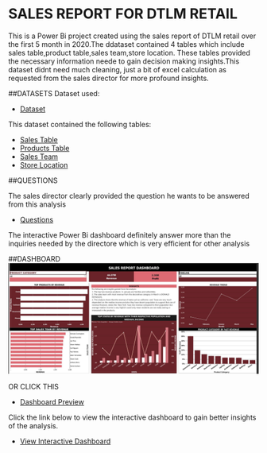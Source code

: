 # SALES REPORT FOR DTLM RETAIL
This is a Power Bi project created using the sales report of DTLM retail over the first 5 month in 2020.The ddataset contained 4 tables which include sales table,product table,sales team,store location. These tables provided the necessary information neede to gain decision making insights.This dataset didnt need much cleaning, just a bit of excel calculation as requested from the sales director for more profound insights.

##DATASETS
Dataset used:
- <a href = "https://github.com/dipeanthonia/Salesreport/tree/main/sales%20data%20csv">Dataset</a>

This dataset contained the following tables:
- <a href = "https://github.com/dipeanthonia/Salesreport/blob/main/Sales%20table.xlsx">Sales Table</a>
- <a href = "https://github.com/dipeanthonia/Salesreport/blob/main/sales%20data%20csv/products.csv">Products Table</a>
- <a href = "https://github.com/dipeanthonia/Salesreport/blob/main/sales%20data%20csv/sales%20team.csv">Sales Team</a>
- <a href = "https://github.com/dipeanthonia/Salesreport/blob/main/sales%20data%20csv/store%20locations.csv">Store Location</a>

##QUESTIONS

The sales director clearly provided the question he wants to be answered from this analysis
- <a href = "https://github.com/dipeanthonia/Salesreport/blob/main/QUESTIONS.pdf">Questions </a>

The interactive Power Bi dashboard definitely answer more than the  inquiries needed by the directore which is very efficient for other analysis 


##DASHBOARD
![Crime stats dashboard](https://github.com/dipeanthonia/Salesreport/blob/main/SALES%20REPORT%20ANALYSIS.JPG)

OR CLICK THIS 

- <a href = "https://github.com/dipeanthonia/crime-stats/blob/main/Crime%20stats%20dashboard.JPG">Dashboard Preview</a>

Click the link below to view the interactive dashboard to gain better insights of the analysis.

- <a href = "https://github.com/dipeanthonia/Salesreport/blob/main/SALES%20REPORT.pbix">View Interactive Dashboard</a>

